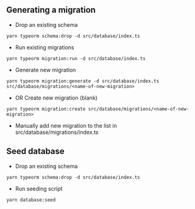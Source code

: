 ## Generating a migration

* Drop an existing schema
```
yarn typeorm schema:drop -d src/database/index.ts
```
* Run existing migrations
```
yarn typeorm migration:run -d src/database/index.ts
```
* Generate new migration
```
yarn typeorm migration:generate -d src/database/index.ts src/database/migrations/<name-of-new-migration>
```
* OR Create new migration (blank)
```
yarn typeorm migration:create src/database/migrations/<name-of-new-migration>
```
* Manually add new migration to the list in src/database/migrations/index.ts

## Seed database
* Drop an existing schema
```
yarn typeorm schema:drop -d src/database/index.ts
```

* Run seeding script

```
yarn database:seed
```